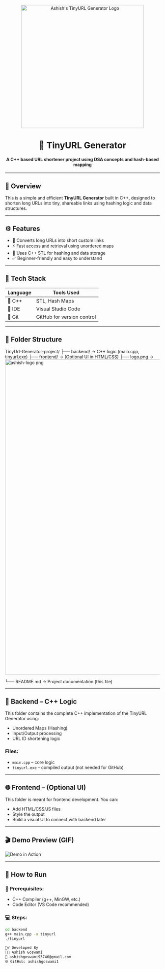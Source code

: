 <p align="center">
  <img src="" width="400" alt="Ashish's TinyURL Generator Logo">
</p>



<h1 align="center">🔗 TinyURL Generator</h1>
<h4 align="center">A C++ based URL shortener project using DSA concepts and hash-based mapping</h4>

---

## 🧠 Overview

This is a simple and efficient **TinyURL Generator** built in C++, designed to shorten long URLs into tiny, shareable links using hashing logic and data structures.

---

## ⚙️ Features

- 🔗 Converts long URLs into short custom links  
- ⚡ Fast access and retrieval using unordered maps  
- 🧠 Uses C++ STL for hashing and data storage  
- ✅ Beginner-friendly and easy to understand  

---

## 🧪 Tech Stack

| Language | Tools Used          |
|----------|---------------------|
| 🧾 C++   | STL, Hash Maps       |
| 🧰 IDE   | Visual Studio Code   |
| 🔧 Git   | GitHub for version control |

---

## 📂 Folder Structure

TinyUrl-Generator-project/
├── backend/ → C++ logic (main.cpp, tinyurl.exe)
├── frontend/ → (Optional UI in HTML/CSS)
├── logo.png → <img width="1024" height="1024" alt="ashish-logo png" src="https://github.com/user-attachments/assets/a32ed90f-8c5f-4bee-afd0-8fe2bc2c548d" />

└── README.md → Project documentation (this file)


---

## 🧰 Backend – C++ Logic

This folder contains the complete C++ implementation of the TinyURL Generator using:

- Unordered Maps (Hashing)
- Input/Output processing
- URL ID shortening logic

### Files:
- `main.cpp` – core logic
- `tinyurl.exe` – compiled output (not needed for GitHub)

---

## 🌐 Frontend – (Optional UI)

This folder is meant for frontend development. You can:

- Add HTML/CSS/JS files
- Style the output
- Build a visual UI to connect with backend later

---

## 🎬 Demo Preview (GIF)

![Demo in Action](https://media.giphy.com/media/IeRdg7vkgDBk9R6v6P/giphy.gif)

---

## 🚀 How to Run

### 🔧 Prerequisites:
- C++ Compiler (g++, MinGW, etc.)
- Code Editor (VS Code recommended)

### 💻 Steps:
```bash
cd backend
g++ main.cpp -o tinyurl
./tinyurl

🙋‍♂️ Developed By
👨‍💻 Ashish Goswami
📧 ashishgoswami93746@gmail.com
🌐 GitHub: ashishgoswami1

